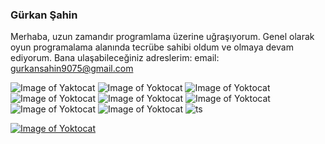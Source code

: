 ### Gürkan Şahin
Merhaba, uzun zamandır programlama üzerine uğraşıyorum. Genel olarak oyun programalama alanında tecrübe sahibi oldum ve olmaya devam ediyorum.
Bana ulaşabileceğiniz adreslerim:
email: gurkansahin9075@gmail.com

![Image of Yaktocat](https://img.shields.io/badge/node.js%20-%2343853D.svg?&style=for-the-badge&logo=node.js&logoColor=white) ![Image of Yoktocat](https://img.shields.io/badge/php-%23777BB4.svg?&style=for-the-badge&logo=php&logoColor=white) ![Image of Yoktocat](https://img.shields.io/badge/c++%20-%2300599C.svg?&style=for-the-badge&logo=c%2B%2B&logoColor=white) ![Image of Yoktocat](https://img.shields.io/badge/vuejs%20-%2335495e.svg?&style=for-the-badge&logo=vue.js&logoColor=%234FC08D) ![Image of Yoktocat](https://img.shields.io/badge/mysql-%2300f.svg?&style=for-the-badge&logo=mysql&logoColor=white) ![Image of Yoktocat](https://img.shields.io/badge/postgres-%23316192.svg?&style=for-the-badge&logo=postgresql&logoColor=white) ![Image of Yoktocat](https://img.shields.io/badge/MongoDB-%234ea94b.svg?&style=for-the-badge&logo=mongodb&logoColor=white) ![Image of Yoktocat](https://img.shields.io/badge/javascript%20-%23323330.svg?&style=for-the-badge&logo=javascript&logoColor=%23F7DF1E)
![ts](https://badgen.net/badge/-/TypeScript/blue?icon=typescript&label)

[![Image of Yoktocat](https://img.shields.io/badge/linkedin-%230077B5.svg?&style=for-the-badge&logo=linkedin&logoColor=white=)](https://www.linkedin.com/in/g%C3%BCrkan-%C5%9Fahin-57539914a/)
